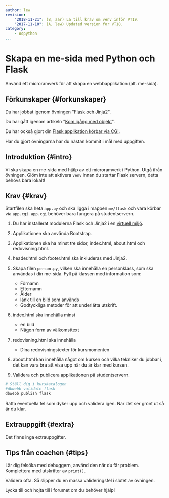 ```yaml
---
author: lew
revision:
    "2018-11-21": (B, aar) La till krav om venv inför VT19.
    "2017-11-10": (A, lew) Updated version for VT18.
category:
    - oopython
...
```

Skapa en me-sida med Python och Flask
===================================

Använd ett microramverk för att skapa en webbapplikation (alt. me-sida).

<!--more-->


Förkunskaper {#forkunskaper}
-----------------------

Du har jobbat igenom övningen "[Flask och Jinja2](kunskap/flask-med-jinja2)".

Du har gått igenom artikeln "[Kom igång med objekt](kunskap/kom-igang-med-objekt)".

Du har också gjort din [Flask applikation körbar via CGI](coachen/flask-som-cgi-script).

Har du gjort övningarna har du nästan kommit i mål med uppgiften.



Introduktion {#intro}
-----------------------

Vi ska skapa en me-sida med hjälp av ett microramverk i Python. Utgå ifrån övningen. Glöm inte att aktivera `venv` innan du startar Flask servern, detta behövs bara lokalt!



Krav {#krav}
-----------------------

Startfilen ska heta `app.py` och ska ligga i mappen `me/flask` och vara körbar via `app.cgi`. `app.cgi` behöver bara fungera på studentservern.

1. Du har installerat modulerna Flask och Jinja2 i en [virtuell miljö](kunskap/python-virtuel-miljo).

1. Applikationen ska använda Bootstrap.

1. Applikationen ska ha minst tre sidor, index.html, about.html och redovisning.html.

1. header.html och footer.html ska inkluderas med Jinja2.

1. Skapa filen `person.py`, vilken ska innehålla en personklass, som ska användas i din me-sida. Fyll på klassen med information som:
    * Förnamn
    * Efternamn
    * Ålder
    * länk till en bild som används
    * Godtyckliga metoder för att underlätta utskrift.

1. index.html ska innehålla minst
    * en bild
    * Någon form av välkomsttext

1. redovisning.html ska innehålla
    * Dina redovisningstexter för kursmomenten

1. about.html kan innehålla något om kursen och vilka tekniker du jobbar i, det kan vara bra att visa upp när du är klar med kursen.

1. Validera och publicera applikationen på studentservern.


<!-- 5. Applikationen ska använda port 5000 -->

```bash
# Ställ dig i kurskatalogen
#dbwebb validate flask
dbwebb publish flask
```

Rätta eventuella fel som dyker upp och validera igen. När det ser grönt ut så är du klar.



Extrauppgift {#extra}
-----------------------

Det finns inga extrauppgifter.



Tips från coachen {#tips}
-----------------------

Lär dig felsöka med debuggern, använd den när du får problem. Komplettera med utskrifter av `print()`.

Validera ofta. Så slipper du en massa valideringsfel i slutet av övningen.

Lycka till och hojta till i forumet om du behöver hjälp!
